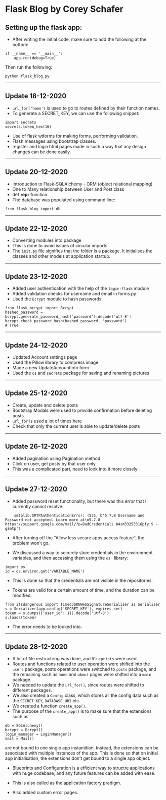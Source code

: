 # Flask Blog by Corey Schafer

## Setting up the flask app:

* After writing the initial code, make sure to add the following at the bottom:
```
if __name__ == '__main__':
	app.run(debug=True)
```

Then run the following:
```
python flask_blog.py
```
---

## Update 18-12-2020

* `url_for('home')` is used to go to routes defined by their function names.
* To generate a SECRET_KEY, we can use the following snippet:
```
import secrets
secrets.token_hex(16)
```
* Use of flask wtforms for making forms, performing validation.
* Flash messages using bootstrap classes.
* register and login html pages made in such a way that any design changes can be done easily.

---

## Update 20-12-2020

* Introduction to Flask-SQLAlchemy - ORM (object relational mapping)
* One to Many relationship between User and Post class
* def __repr__ function
* The database was populated using command line:
```
from flask_blog import db
```

---

## Update 22-12-2020

* Converting modules into package
* This is done to avoid issues of circular imports.
* The `init.py` file signifies that the folder is a package. It initialises the classes and other models at application startup.

---

## Update 23-12-2020

* Added user authentication with the help of the `login-flask` module
* Added validation checks for username and email in forms.py
* Used the `Bcrypt` module to hash passwords:
```
from flask_bcrypt import Bcrypt
hashed_password = bcrypt.generate_password_hash('password').decode('utf-8')
bcrypt.check_password_hash(hashed_password, 'password')
# True
```

---

## Update 24-12-2020

* Updated Account settings page
* Used the Pillow library  to compress image
* Made a new UpdateAccountInfo form
* Used the `os` and `secrets` package for saving and renaming pictures


---


## Update 25-12-2020

* Create, update and delete posts
* Bootstrap Modals were used to provide confirmation before deleting posts
* `url_for` is used a lot of times here
* Check that only the current user is able to update/delete posts


---


## Update 26-12-2020

* Added pagination using Pagination method
* Click on user, get posts by that user only
* This was a complicated part, need to look into it more closely


--- 


## Update 27-12-2020

* Added password reset functionality, but there was this error that I currently cannot resolve:
```
    smtplib.SMTPAuthenticationError: (535, b'5.7.8 Username and Password not accepted. Learn more at\n5.7.8  https://support.google.com/mail/?p=BadCredentials 84sm33253316pfy.9 - gsmtp')
```

* After turning off the "Allow less secure apps access feature", the problem won't go.

* We discussed a way to securely store credentials in the environment variables, and then accessing them using the `os ` library:
```
import os
id = os.environ.get('VARIABLE_NAME')
```

* This is done so that the credentials are not visible in the repositories.

* Tokens are valid for a certain amount of time, and the duration can be modified:
```
from itsdangerous import TimedJSONWebSignatureSerializer as Serializer
s = Serializer(app.config['SECRET_KEY'], expires_sec)
token = s.dumps({'user_id': 1}).decode('utf-8')
s.loads(token)
```

* The error needs to be looked into.


---


## Update 28-12-2020

* A lot of file restructring was done, and `Blueprints` were used.
* Routes and functions related to user operation were shifted into the `users` package, posts operations were switched to `posts` package, and the remaining such as `home` and `about` pages were shifted into a `main` package.
* We needed to update the `url_for()`, since routes were shifted to different packages.
* We also created a `Config` class, which stores all the config data such as the `SECRET_KEY`, `DATABASE_URI` etc.
* We created a function `create_app()`.
* The purpose of the `create_app()` is to make sure that the extensions such as 
```
db = SQLAlchemy()
bcrypt = Bcrypt()
login_manager = LoginManager()
mail = Mail()
```
are not bound to one single app instantition. Instead, the extensions can be associated with multiple instances of the app. This is done so that on initial app initialisation, the extensions don't get bound to a single app object.
* Blueprints and Configuration is a efficient way to structre applications with huge codebase, and any future features can be added with ease.
* This is also called as the application factory pradigm.

* Also added custom error pages.
